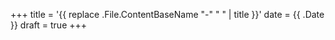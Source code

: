 +++
title = '{{ replace .File.ContentBaseName "-" " " | title }}'
date = {{ .Date }}
draft = true
+++


